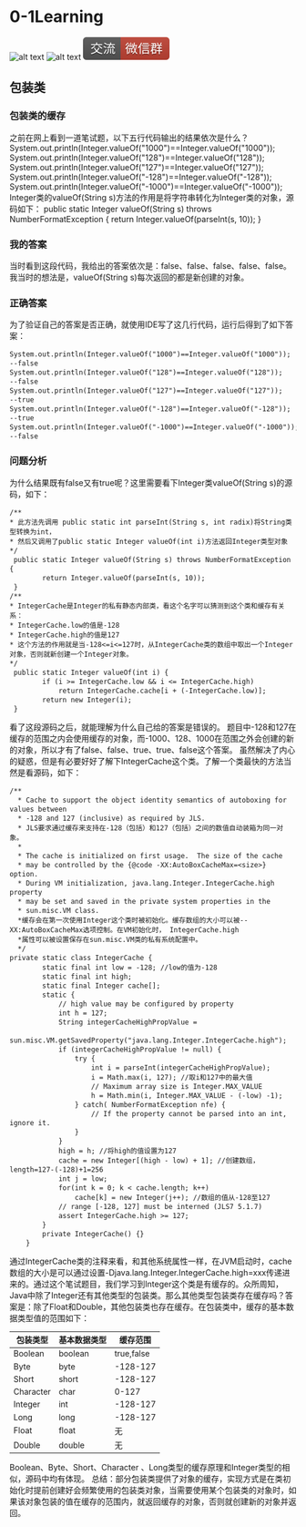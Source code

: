 # 0-1Learning

![alt text](../../static/common/svg/luoxiaosheng.svg "公众号")
![alt text](../../static/common/svg/luoxiaosheng_learning.svg "学习")
![alt text](../../static/common/svg/luoxiaosheng_wechat.svg "微信")


## 包装类

### 包装类的缓存
之前在网上看到一道笔试题，以下五行代码输出的结果依次是什么？
System.out.println(Integer.valueOf("1000")==Integer.valueOf("1000"));
System.out.println(Integer.valueOf("128")==Integer.valueOf("128"));
System.out.println(Integer.valueOf("127")==Integer.valueOf("127"));
System.out.println(Integer.valueOf("-128")==Integer.valueOf("-128"));    
System.out.println(Integer.valueOf("-1000")==Integer.valueOf("-1000"));
Integer类的valueOf(String s)方法的作用是将字符串转化为Integer类的对象，源码如下：
public static Integer valueOf(String s) throws NumberFormatException {
       return Integer.valueOf(parseInt(s, 10));
}

### 我的答案
当时看到这段代码，我给出的答案依次是：false、false、false、false、false。
我当时的想法是，valueOf(String s)每次返回的都是新创建的对象。

### 正确答案
为了验证自己的答案是否正确，就使用IDE写了这几行代码，运行后得到了如下答案：
````
System.out.println(Integer.valueOf("1000")==Integer.valueOf("1000"));   --false
System.out.println(Integer.valueOf("128")==Integer.valueOf("128"));    --false
System.out.println(Integer.valueOf("127")==Integer.valueOf("127"));   --true
System.out.println(Integer.valueOf("-128")==Integer.valueOf("-128"));   --true   
System.out.println(Integer.valueOf("-1000")==Integer.valueOf("-1000"));    --false
````

### 问题分析
为什么结果既有false又有true呢？这里需要看下Integer类valueOf(String s)的源码，如下：
```
/**
* 此方法先调用 public static int parseInt(String s, int radix)将String类型转换为int，
* 然后又调用了public static Integer valueOf(int i)方法返回Integer类型对象
*/
 public static Integer valueOf(String s) throws NumberFormatException {
        return Integer.valueOf(parseInt(s, 10));
 }
/**
* IntegerCache是Integer的私有静态内部类，看这个名字可以猜测到这个类和缓存有关系：
* IntegerCache.low的值是-128
* IntegerCache.high的值是127
* 这个方法的作用就是当-128<=i<=127时，从IntegerCache类的数组中取出一个Integer对象，否则就新创建一个Integer对象。
*/
 public static Integer valueOf(int i) {
        if (i >= IntegerCache.low && i <= IntegerCache.high)
            return IntegerCache.cache[i + (-IntegerCache.low)];
        return new Integer(i);
 }

```
看了这段源码之后，就能理解为什么自己给的答案是错误的。
题目中-128和127在缓存的范围之内会使用缓存的对象，而-1000、128、1000在范围之外会创建的新的对象，所以才有了false、false、true、true、false这个答案。
虽然解决了内心的疑惑，但是有必要好好了解下IntegerCache这个类。了解一个类最快的方法当然是看源码，如下：
````
/**
  * Cache to support the object identity semantics of autoboxing for values between
  * -128 and 127 (inclusive) as required by JLS.
  * JLS要求通过缓存来支持在-128（包括）和127（包括）之间的数值自动装箱为同一对象。
  *
  * The cache is initialized on first usage.  The size of the cache
  * may be controlled by the {@code -XX:AutoBoxCacheMax=<size>} option.
  * During VM initialization, java.lang.Integer.IntegerCache.high property
  * may be set and saved in the private system properties in the
  * sun.misc.VM class.
  *缓存会在第一次使用Integer这个类时被初始化。缓存数组的大小可以被--XX:AutoBoxCacheMax选项控制。在VM初始化时， IntegerCache.high
  *属性可以被设置保存在sun.misc.VM类的私有系统配置中。
  */
private static class IntegerCache {
        static final int low = -128; //low的值为-128
        static final int high;
        static final Integer cache[];
        static {
            // high value may be configured by property
            int h = 127;
            String integerCacheHighPropValue =
                sun.misc.VM.getSavedProperty("java.lang.Integer.IntegerCache.high");
            if (integerCacheHighPropValue != null) {
                try {
                    int i = parseInt(integerCacheHighPropValue);
                    i = Math.max(i, 127); //取i和127中的最大值
                    // Maximum array size is Integer.MAX_VALUE
                    h = Math.min(i, Integer.MAX_VALUE - (-low) -1);
                } catch( NumberFormatException nfe) {
                    // If the property cannot be parsed into an int, ignore it.
                }
            }
            high = h; //将high的值设置为127
            cache = new Integer[(high - low) + 1]; //创建数组，length=127-(-128)+1=256
            int j = low;
            for(int k = 0; k < cache.length; k++)
                cache[k] = new Integer(j++); //数组的值从-128至127
            // range [-128, 127] must be interned (JLS7 5.1.7)
            assert IntegerCache.high >= 127;
        }
        private IntegerCache() {}
    }
````

通过IntegerCache类的注释来看，和其他系统属性一样，在JVM启动时，cache数组的大小是可以通过设置-Djava.lang.Integer.IntegerCache.high=xxx传递进来的。通过这个笔试题目，我们学习到Integer这个类是有缓存的。众所周知，Java中除了Integer还有其他类型的包装类。那么其他类型包装类存在缓存吗？答案是：除了Float和Double，其他包装类也存在缓存。在包装类中，缓存的基本数据类型值的范围如下：

| 包装类型    | 基本数据类型  | 缓存范围| 
| ---- | ---- | ---- |
| Boolean | boolean | true,false| 
| Byte    | byte    | -128-127| 
| Short   | short   | -128-127| 
| Character|    char|     0-127| 
| Integer | int | -128-127| 
| Long    | long  |   -128-127| 
| Float   | float |   无| 
| Double  | double |  无| 

Boolean、Byte、Short、Character 、Long类型的缓存原理和Integer类型的相似，源码中均有体现。
总结：部分包装类提供了对象的缓存，实现方式是在类初始化时提前创建好会频繁使用的包装类对象，当需要使用某个包装类的对象时，如果该对象包装的值在缓存的范围内，就返回缓存的对象，否则就创建新的对象并返回。